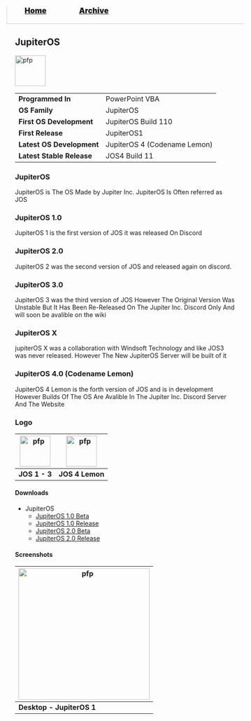 <blockquote style="background: #0000;border-bottom: 1px solid #B2D2E1;height: 30px;margin: 0 -20px 20px;padding: 0px 20px 9px 40px;">
  <p style=""><a href="https://hexa-one.github.io/pptos-wiki/" style="font-size: 17px;font-weight: 900;font-style: normal;text-shadow: rgba(255,255,255,0.9) 0 1px 0;">Home</a>&nbsp;&nbsp;&nbsp;&nbsp;&nbsp;&nbsp;&nbsp;&nbsp;&nbsp;&nbsp;&nbsp;&nbsp;&nbsp;&nbsp;&nbsp;&nbsp;&nbsp;&nbsp;
    <a href="https://hexa-one.github.io/pptos-wiki/archive/" style="font-size: 17px;font-weight: 900;font-style: normal;text-shadow: rgba(255,255,255,0.9) 0 1px 0;">Archive</a>
  </p>
</blockquote>

## JupiterOS

<a href="https://user-images.githubusercontent.com/86305611/135739394-45f798fb-d768-4b29-b6d4-a2d6ec59e05b.png"><img height="70" alt="pfp" src="https://user-images.githubusercontent.com/86305611/135739394-45f798fb-d768-4b29-b6d4-a2d6ec59e05b.png" /></a>

|                           |                               |
| ------------------------- | ----------------------------- |
| **Programmed In**         | PowerPoint VBA                |
| **OS Family**             | JupiterOS                     |
| **First OS Development**  | JupiterOS Build 110           |
| **First Release**         | JupiterOS1                    |
| **Latest OS Development** | JupiterOS 4 (Codename Lemon)  |
| **Latest Stable Release** | JOS4 Build 11                 |

### JupiterOS

JupiterOS is The OS Made by Jupiter Inc. JupiterOS Is Often referred as JOS

### JupiterOS 1.0

JupiterOS 1 is the first version of JOS it was released On Discord

### JupiterOS 2.0

JupiterOS 2 was the second version of JOS and released again on discord.

### JupiterOS 3.0

JupiterOS 3 was the third version of JOS However The Original Version Was Unstable But It Has Been Re-Released On The Jupiter Inc. Discord Only And will soon be avalible on the wiki

### JupiterOS X

jupiterOS X was a collaboration with Windsoft Technology and like JOS3 was never released. However The New JupiterOS Server will be built of it

### JupiterOS 4.0 (Codename Lemon)

JupiterOS 4 Lemon is the forth version of JOS and is in development However Builds Of The OS Are Avalible In The Jupiter Inc. Discord Server And The Website

### Logo

| <a href="https://user-images.githubusercontent.com/86305611/135739320-d0439157-7a31-47c7-8353-43522969396f.png"><img height="70" alt="pfp" src="https://user-images.githubusercontent.com/86305611/135739320-d0439157-7a31-47c7-8353-43522969396f.png" /></a> | <a href="https://user-images.githubusercontent.com/86305611/135739394-45f798fb-d768-4b29-b6d4-a2d6ec59e05b.png"><img height="70" alt="pfp" src="https://user-images.githubusercontent.com/86305611/135739394-45f798fb-d768-4b29-b6d4-a2d6ec59e05b.png" /></a> |
|-|-|
| **JOS 1 - 3** | **JOS 4 Lemon** |

#### Downloads

- JupiterOS
  - [JupiterOS 1.0 Beta](https://github.com/hexa-one/pptos-wiki/raw/gh-pages/files/Jupiter_OS/Build_411_Public_Beta.ppsx)
  - [JupiterOS 1.0 Release](https://github.com/hexa-one/pptos-wiki/raw/gh-pages/files/Jupiter_OS/Build_511_Public_Release.ppsx)
  - [JupiterOS 2.0 Beta](https://github.com/hexa-one/pptos-wiki/raw/gh-pages/files/Jupiter_OS/Build_521_Public_Beta.ppsx)
  - [JupiterOS 2.0 Release](https://github.com/hexa-one/pptos-wiki/raw/gh-pages/files/Jupiter_OS/Build_621_Release.ppsx)


#### Screenshots

| <a href="https://user-images.githubusercontent.com/58103738/134953017-8e20494a-3a34-4d2f-a2fa-371c8635e2ba.png"><img height="300" alt="pfp" src="https://user-images.githubusercontent.com/58103738/134953017-8e20494a-3a34-4d2f-a2fa-371c8635e2ba.png" /></a> |
| - |
| **Desktop - JupiterOS 1** |

<body style="background-image: url(https://raw.githubusercontent.com/hexa-one/pptos-wiki/gh-pages/assets/background/background.png);background-repeat: no-repeat;background-attachment: fixed;background-size: cover;">

